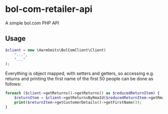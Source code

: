 # bol-com-retailer-api

A simple bol.com PHP API

## Usage

```php
$client = new \HarmSmits\BolComClient\Client(
    "...",
    "..."
);
```

Everything is object mapped, with setters and getters, so accessing e.g. returns and printing the
first name of the first 50 people can be done as follows:

```php
foreach ($client->getReturns()->getReturns() as $reducedReturnItem) {
    $returnItem = $client->getReturnsByRmaId($reducedReturnItem->getRmaId());
    print($returnItem->getCustomerDetails()->getFirstName());
}
```
